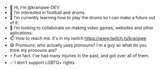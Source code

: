 - 👋 Hi, I’m @kranqwe-DEV
- 👀 I’m interested in football and drums.
- 🌱 I’m currently learning how to play the drums so I can make a future out of it.
- 💞️ I’m looking to collaborate on making video games, websites and other aplications.
- 📫 How to reach me: it's in my twitch https://www.twitch.tv/kranqwe
- 😄 Pronouns: who actually uses pronouns? I'm a guy so what do you think my pronouns are?
- ⚡ Fun fact: I've had many injuries in the past, and got over all of them.
- ✅ I don't support LGBTQ+ rights

<!---
kranqwe-DEV/kranqwe-DEV is a ✨ special ✨ repository because its `README.md` (this file) appears on your GitHub profile.
You can click the Preview link to take a look at your changes.
--->
